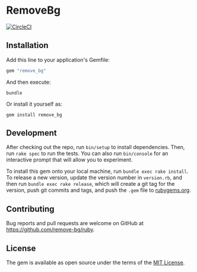 # RemoveBg

[![CircleCI](https://circleci.com/gh/remove-bg/ruby/tree/master.svg?style=shield)](https://circleci.com/gh/remove-bg/ruby/tree/master)

## Installation

Add this line to your application's Gemfile:

```ruby
gem "remove_bg"
```

And then execute:

`bundle`

Or install it yourself as:

`gem install remove_bg`

## Development

After checking out the repo, run `bin/setup` to install dependencies. Then, run
`rake spec` to run the tests. You can also run `bin/console` for an interactive
prompt that will allow you to experiment.

To install this gem onto your local machine, run `bundle exec rake install`. To
release a new version, update the version number in `version.rb`, and then run
`bundle exec rake release`, which will create a git tag for the version, push
git commits and tags, and push the `.gem` file to
[rubygems.org](https://rubygems.org).

## Contributing

Bug reports and pull requests are welcome on GitHub at
https://github.com/remove-bg/ruby.

## License

The gem is available as open source under the terms of the [MIT License](https://opensource.org/licenses/MIT).
